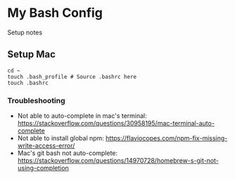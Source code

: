 # My Bash Config

Setup notes

## Setup Mac

```
cd ~
touch .bash_profile # Source .bashrc here
touch .bashrc
```

### Troubleshooting

- Not able to auto-complete in mac's terminal: https://stackoverflow.com/questions/30958195/mac-terminal-auto-complete
- Not able to install global npm: https://flaviocopes.com/npm-fix-missing-write-access-error/
- Mac's git bash not auto-complete: https://stackoverflow.com/questions/14970728/homebrew-s-git-not-using-completion
